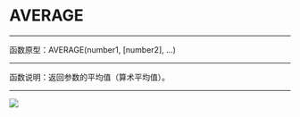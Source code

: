 # AVERAGE
*****
函数原型：AVERAGE(number1, [number2], ...)
*****
函数说明：返回参数的平均值（算术平均值）。
*****

![](http://docfiles.baibaoyun.com/FgU5Sf6Do0T5OBkIygpuGwnfCvkR)





